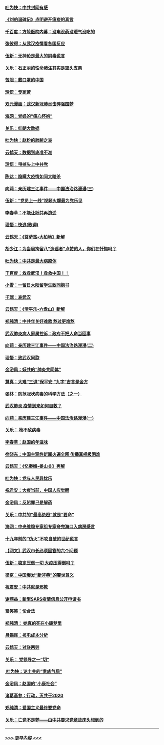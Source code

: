 #### [吐为快：中共封网有感](../pages/nsc993/n11852575.md?t=02080431) 
#### [《刘伯温碑记》点明避开瘟疫的真言](../pages/nsc993/n11852128.md?t=02080431) 
#### [千百度：方舱医院内幕：没电没药没暖气没吃的](../pages/nsc993/n11850211.md?t=02080431) 
#### [张彼得：从武汉疫情看各国反应](../pages/nsc993/n11850102.md?t=02080431) 
#### [伍新：无神论是最大的阴毒谎言](../pages/nsc993/n11846129.md?t=02080431) 
#### [关乐：石正丽的性命赌注其实是空头支票](../pages/nsc993/n11846109.md?t=02080431) 
#### [苦胆：戴口罩的中国](../pages/nsc993/n11845576.md?t=02080431) 
#### [理悟：专家苦](../pages/nsc993/n11845564.md?t=02080431) 
#### [双元漫画：武汉新冠肺炎击碎强国梦](../pages/nsc993/n11843320.md?t=02080431) 
#### [海网：党妈的“瘟心怀抱”](../pages/nsc993/n11840740.md?t=02080431) 
#### [关乐：红朝大数据](../pages/nsc993/n11840675.md?t=02080431) 
#### [吐为快：赵粉的肺腑之哀](../pages/nsc993/n11840618.md?t=02080431) 
#### [云鹤天：数据到底准不准](../pages/nsc993/n11840325.md?t=02080431) 
#### [理悟：甩掉头上中共党](../pages/nsc993/n11838826.md?t=02080431) 
#### [陈达：隐瞒大疫情如同大暗杀](../pages/nsc993/n11838771.md?t=02080431) 
#### [向莉：亲历建三江事件——中国法治路漫漫(三)](../pages/nsc993/n11831825.md?t=02080431) 
#### [伍新：“党员上一线”视频火爆最为党乐见](../pages/nsc993/n11838200.md?t=02080431) 
#### [李春草：不能让妖共再逍遥](../pages/nsc993/n11838102.md?t=02080431) 
#### [理悟：快逃(歌词)](../pages/nsc993/n11838083.md?t=02080431) 
#### [云鹤天：《菩萨蛮▪大柏地》新解](../pages/nsc993/n11838059.md?t=02080431) 
#### [胡少江：为当局拘留八“造谣者”点赞的人，你们在忏悔吗？](../pages/nsc993/n11836801.md?t=02080431) 
#### [吐为快：中共是最大病原体](../pages/nsc993/n11836748.md?t=02080431) 
#### [千百度：救救武汉！救救中国！！](../pages/nsc993/n11836145.md?t=02080431) 
#### [小雪：一留日大陆留学生致同胞书](../pages/nsc993/n11834624.md?t=02080431) 
#### [千瑞：哀武汉](../pages/nsc993/n11833647.md?t=02080431) 
#### [云鹤天：《清平乐▪六盘山》新解](../pages/nsc993/n11833611.md?t=02080431) 
#### [郑纯清：中共年关好难熬 熬过更难熬](../pages/nsc993/n11833489.md?t=02080431) 
#### [武汉肺炎病人家属控诉：政府不把人命当回事](../pages/nsc993/n11833205.md?t=02080431) 
#### [向莉：亲历建三江事件——中国法治路漫漫(二)](../pages/nsc993/n11829102.md?t=02080431) 
#### [理悟：致武汉同胞](../pages/nsc993/n11831522.md?t=02080431) 
#### [金浴凤：妖共的“肺炎共同体”](../pages/nsc993/n11829448.md?t=02080431) 
#### [慧真：大难“三退”保平安 “九字”吉言是金方](../pages/nsc993/n11829501.md?t=02080431) 
#### [张林：防范冠状病毒的科学方法（之一）](../pages/nsc993/n11828618.md?t=02080431) 
#### [武汉肺炎 疫情到来如何自救？](../pages/nsc993/n11827632.md?t=02080431) 
#### [向莉：亲历建三江事件——中国法治路漫漫(一)](../pages/nsc993/n11827190.md?t=02080431) 
#### [关乐： 枪不敌病毒](../pages/nsc993/n11826746.md?t=02080431) 
#### [李春草：赵国的年滋味](../pages/nsc993/n11826321.md?t=02080431) 
#### [徐晓东：中国主观性新闻火遍全网 传播真相极困难](../pages/nsc993/n11826508.md?t=02080431) 
#### [云鹤天：《忆秦娥▪娄山关》再解](../pages/nsc993/n11824682.md?t=02080431) 
#### [吐为快：党与人民异忧乐](../pages/nsc993/n11824660.md?t=02080431) 
#### [祝君安：大疫当前，中国人应觉醒](../pages/nsc993/n11821946.md?t=02080431) 
#### [金浴凤：反躬罪己是解药](../pages/nsc993/n11820280.md?t=02080431) 
#### [关乐：中共的“最高绝密”就是“要命”](../pages/nsc993/n11816946.md?t=02080431) 
#### [海网：中央维稳专家组专家夸完海口入病房感言](../pages/nsc993/n11815138.md?t=02080431) 
#### [十九年前的“伪火”不攻自破的世纪谎言](../pages/nsc993/n11813238.md?t=02080431) 
#### [【网文】武汉市长必须回答的六个问题](../pages/nsc993/n11813848.md?t=02080431) 
#### [伍新：稳定压倒一切 大疫压得倒吗？](../pages/nsc993/n11812634.md?t=02080431) 
#### [梁京：中国爆发“新非典”的警世意义](../pages/nsc993/n11812554.md?t=02080431) 
#### [祝君安：中共就是邪教](../pages/nsc993/n11812431.md?t=02080431) 
#### [谢燕益：新型SARS疫情信息公开申请书](../pages/nsc993/n11808840.md?t=02080431) 
#### [蜀笑笑：论合法](../pages/nsc993/n11808064.md?t=02080431) 
#### [郑纯清： 她真的死在小康梦里](../pages/nsc993/n11806623.md?t=02080431) 
#### [吕锡民：核电成本分析](../pages/nsc993/n11806284.md?t=02080431) 
#### [云鹤天：对联两则](../pages/nsc993/n11805957.md?t=02080431) 
#### [关乐： 党领导之一“切”](../pages/nsc993/n11804505.md?t=02080431) 
#### [ 吐为快：论土共的“贵族气质”](../pages/nsc993/n11804490.md?t=02080431) 
#### [金浴凤：赵国的“小康社会”](../pages/nsc993/n11804452.md?t=02080431) 
#### [诸葛高参：行动，灭共于2020](../pages/nsc993/n11804120.md?t=02080431) 
#### [郑纯清：爱国主义最终要党命](../pages/nsc993/n11802197.md?t=02080431) 
#### [关乐：亡党不是梦——由中共要求党章放床头想到的](../pages/nsc993/n11802156.md?t=02080431) 

----
#### [ >>> 更早内容 <<< ](../indexes/nsc993-earlier.md)
